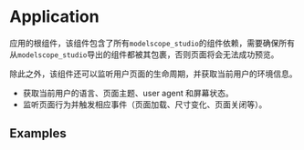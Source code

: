 # Application

应用的根组件，该组件包含了所有`modelscope_studio`的组件依赖，需要确保所有从`modelscope_studio`导出的组件都被其包裹，否则页面将会无法成功预览。

除此之外，该组件还可以监听用户页面的生命周期，并获取当前用户的环境信息。

- 获取当前用户的语言、页面主题、user agent 和屏幕状态。
- 监听页面行为并触发相应事件（页面加载、尺寸变化、页面关闭等）。

## Examples

<demo name="basic"></demo>

<demo name="language_adaptation" title="自动适配用户语言环境"></demo>

<demo name="theme_adaptation" title="根据用户界面主题返回不同权重内容"></demo>
